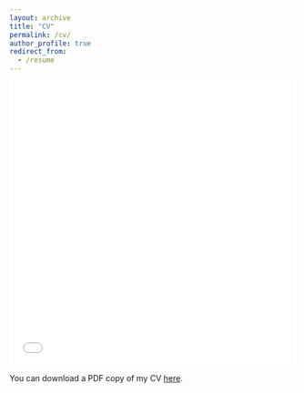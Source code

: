 ```yaml
---
layout: archive
title: "CV"
permalink: /cv/
author_profile: true
redirect_from:
  - /resume
---
```


<iframe src="/files/pdf/Philip_Velie_CV_2025.pdf" width="100%" height="500" frameborder="no" border="0" marginwidth="0" marginheight="0"></iframe>

You can download a PDF copy of my CV [here](/files/pdf/Philip_Velie_CV_2025.pdf).